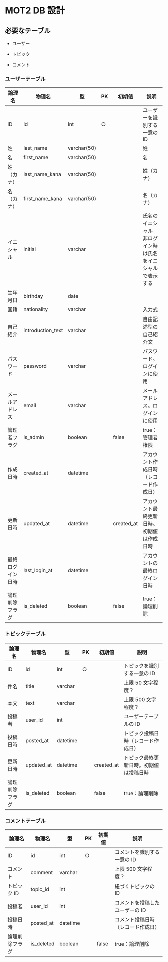 # MOT2 DB 設計

## 必要なテーブル

- ユーザー

- トピック

- コメント

### ユーザーテーブル

| 論理名           | 物理名            | 型          | PK  | 初期値     | 説明                                                            |
| ---------------- | ----------------- | ----------- | --- | ---------- | --------------------------------------------------------------- |
| ID               | id                | int         | ○   |            | ユーザーを識別する一意の ID                                     |
| 姓               | last_name         | varchar(50) |     |            | 姓                                                              |
| 名               | first_name        | varchar(50) |     |            | 名                                                              |
| 姓（カナ）       | last_name_kana    | varchar(50) |     |            | 姓（カナ）                                                      |
| 名（カナ）       | first_name_kana   | varchar(50) |     |            | 名（カナ）                                                      |
| イニシャル       | initial           | varchar     |     |            | 氏名のイニシャル<br /> 非ログイン時は氏名をイニシャルで表示する |
| 生年月日         | birthday          | date        |     |            |                                                                 |
| 国籍             | nationality       | varchar     |     |            | 入力式                                                          |
| 自己紹介         | introduction_text | varchar     |     |            | 自由記述型の自己紹介文                                          |
| パスワード       | password          | varchar     |     |            | パスワード。ログインに使用                                      |
| メールアドレス   | email             | varchar     |     |            | メールアドレス。ログインに使用                                  |
| 管理者フラグ     | is_admin          | boolean     |     | false      | true：管理者権限                                                |
| 作成日時         | created_at        | datetime    |     |            | アカウント作成日時（レコード作成日）                            |
| 更新日時         | updated_at        | datetime    |     | created_at | アカウント最終更新日時。初期値は作成日時                        |
| 最終ログイン日時 | last_login_at     | datetime    |     |            | アカウントの最終ログイン日時                                    |
| 論理削除フラグ   | is_deleted        | boolean     |     | false      | true：論理削除                                                  |

### トピックテーブル

| 論理名         | 物理名     | 型       | PK  | 初期値     | 説明                                   |
| -------------- | ---------- | -------- | --- | ---------- | -------------------------------------- |
| ID             | id         | int      | ○   |            | トピックを識別する一意の ID            |
| 件名           | title      | varchar  |     |            | 上限 50 文字程度？                     |
| 本文           | text       | varchar  |     |            | 上限 500 文字程度？                    |
| 投稿者         | user_id    | int      |     |            | ユーザーテーブルの ID                  |
| 投稿日時       | posted_at  | datetime |     |            | トピック投稿日時（レコード作成日）     |
| 更新日時       | updated_at | datetime |     | created_at | トピック最終更新日時。初期値は投稿日時 |
| 論理削除フラグ | is_deleted | boolean  |     | false      | true：論理削除                         |

### コメントテーブル

| 論理名         | 物理名     | 型       | PK  | 初期値 | 説明                               |
| -------------- | ---------- | -------- | --- | ------ | ---------------------------------- |
| ID             | id         | int      | ○   |        | コメントを識別する一意の ID        |
| コメント       | comment    | varchar  |     |        | 上限 500 文字程度？                |
| トピック ID    | topic_id   | int      |     |        | 紐づくトピックの ID                |
| 投稿者         | user_id    | int      |     |        | コメントを投稿したユーザーの ID    |
| 投稿日時       | posted_at  | datetime |     |        | コメント投稿日時（レコード作成日） |
| 論理削除フラグ | is_deleted | boolean  |     | false  | true：論理削除                     |
